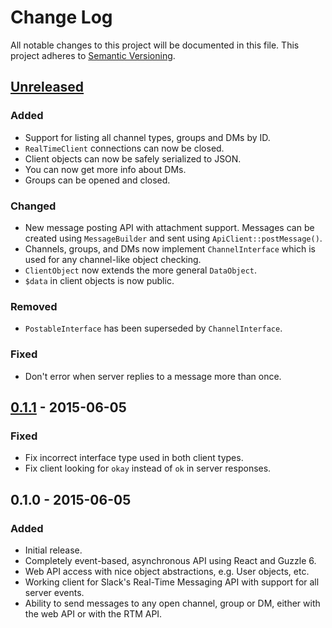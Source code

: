 # Change Log
All notable changes to this project will be documented in this file.
This project adheres to [Semantic Versioning](http://semver.org/).

## [Unreleased][unreleased]
### Added
- Support for listing all channel types, groups and DMs by ID.
- `RealTimeClient` connections can now be closed.
- Client objects can now be safely serialized to JSON.
- You can now get more info about DMs.
- Groups can be opened and closed.

### Changed
- New message posting API with attachment support. Messages can be created using `MessageBuilder` and sent using `ApiClient::postMessage()`.
- Channels, groups, and DMs now implement `ChannelInterface` which is used for any channel-like object checking.
- `ClientObject` now extends the more general `DataObject`.
- `$data` in client objects is now public.

### Removed
- `PostableInterface` has been superseded by `ChannelInterface`.

### Fixed
- Don't error when server replies to a message more than once.

## [0.1.1] - 2015-06-05
### Fixed
- Fix incorrect interface type used in both client types.
- Fix client looking for `okay` instead of `ok` in server responses.

## 0.1.0 - 2015-06-05
### Added
- Initial release.
- Completely event-based, asynchronous API using React and Guzzle 6.
- Web API access with nice object abstractions, e.g. User objects, etc.
- Working client for Slack's Real-Time Messaging API with support for all server events.
- Ability to send messages to any open channel, group or DM, either with the web API or with the RTM API.

[unreleased]: https://github.com/coderstephen/slack-client/compare/v0.1.1...HEAD
[0.1.1]: https://github.com/coderstephen/slack-client/compare/v0.1.0...v0.1.1

